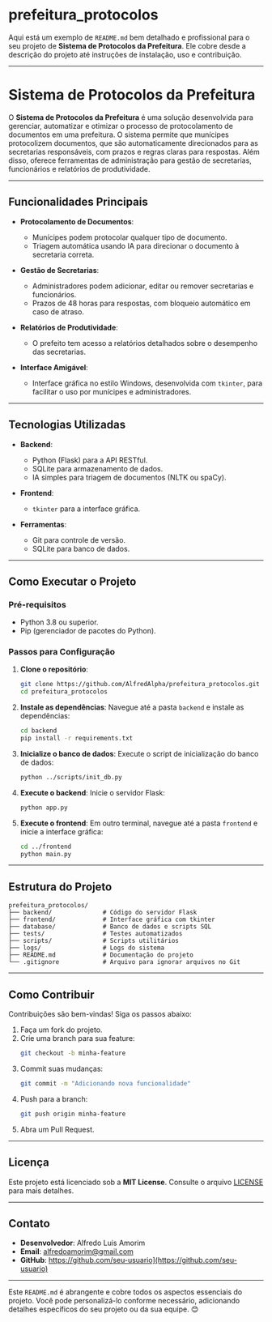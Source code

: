 # prefeitura_protocolos

Aqui está um exemplo de `README.md` bem detalhado e profissional para o seu projeto de **Sistema de Protocolos da Prefeitura**. Ele cobre desde a descrição do projeto até instruções de instalação, uso e contribuição.

---

# Sistema de Protocolos da Prefeitura

O **Sistema de Protocolos da Prefeitura** é uma solução desenvolvida para gerenciar, automatizar e otimizar o processo de protocolamento de documentos em uma prefeitura. O sistema permite que munícipes protocolizem documentos, que são automaticamente direcionados para as secretarias responsáveis, com prazos e regras claras para respostas. Além disso, oferece ferramentas de administração para gestão de secretarias, funcionários e relatórios de produtividade.

---

## Funcionalidades Principais

- **Protocolamento de Documentos**:
  - Munícipes podem protocolar qualquer tipo de documento.
  - Triagem automática usando IA para direcionar o documento à secretaria correta.
  
- **Gestão de Secretarias**:
  - Administradores podem adicionar, editar ou remover secretarias e funcionários.
  - Prazos de 48 horas para respostas, com bloqueio automático em caso de atraso.

- **Relatórios de Produtividade**:
  - O prefeito tem acesso a relatórios detalhados sobre o desempenho das secretarias.

- **Interface Amigável**:
  - Interface gráfica no estilo Windows, desenvolvida com `tkinter`, para facilitar o uso por munícipes e administradores.

---

## Tecnologias Utilizadas

- **Backend**:
  - Python (Flask) para a API RESTful.
  - SQLite para armazenamento de dados.
  - IA simples para triagem de documentos (NLTK ou spaCy).

- **Frontend**:
  - `tkinter` para a interface gráfica.

- **Ferramentas**:
  - Git para controle de versão.
  - SQLite para banco de dados.

---

## Como Executar o Projeto

### Pré-requisitos

- Python 3.8 ou superior.
- Pip (gerenciador de pacotes do Python).

### Passos para Configuração

1. **Clone o repositório**:
   ```bash
   git clone https://github.com/AlfredAlpha/prefeitura_protocolos.git
   cd prefeitura_protocolos
   ```

2. **Instale as dependências**:
   Navegue até a pasta `backend` e instale as dependências:
   ```bash
   cd backend
   pip install -r requirements.txt
   ```

3. **Inicialize o banco de dados**:
   Execute o script de inicialização do banco de dados:
   ```bash
   python ../scripts/init_db.py
   ```

4. **Execute o backend**:
   Inicie o servidor Flask:
   ```bash
   python app.py
   ```

5. **Execute o frontend**:
   Em outro terminal, navegue até a pasta `frontend` e inicie a interface gráfica:
   ```bash
   cd ../frontend
   python main.py
   ```

---

## Estrutura do Projeto

```
prefeitura_protocolos/
├── backend/              # Código do servidor Flask
├── frontend/             # Interface gráfica com tkinter
├── database/             # Banco de dados e scripts SQL
├── tests/                # Testes automatizados
├── scripts/              # Scripts utilitários
├── logs/                 # Logs do sistema
├── README.md             # Documentação do projeto
└── .gitignore            # Arquivo para ignorar arquivos no Git
```

---

## Como Contribuir

Contribuições são bem-vindas! Siga os passos abaixo:

1. Faça um fork do projeto.
2. Crie uma branch para sua feature:
   ```bash
   git checkout -b minha-feature
   ```
3. Commit suas mudanças:
   ```bash
   git commit -m "Adicionando nova funcionalidade"
   ```
4. Push para a branch:
   ```bash
   git push origin minha-feature
   ```
5. Abra um Pull Request.

---

## Licença

Este projeto está licenciado sob a **MIT License**. Consulte o arquivo [LICENSE](LICENSE) para mais detalhes.

---

## Contato

- **Desenvolvedor**: Alfredo Luis Amorim
- **Email**: alfredoamorim@gmail.com
- **GitHub**: https://github.com/seu-usuario](https://github.com/seu-usuario)

---

Este `README.md` é abrangente e cobre todos os aspectos essenciais do projeto. Você pode personalizá-lo conforme necessário, adicionando detalhes específicos do seu projeto ou da sua equipe. 😊
